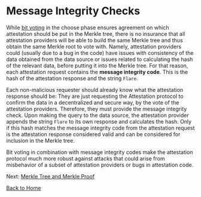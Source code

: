 # Message Integrity Checks

While [bit voting](./bit-voting.md) in the choose phase ensures agreement on which attestation should be put in the Merkle tree, there is no insurance that all attestation providers will be able to build the same Merkle tree and thus obtain the same Merkle root to vote with. Namely, attestation providers could (usually due to a bug in the code) have issues with consistency of the data obtained from the data source or issues related to calculating the hash of the relevant data, before putting it into the Merkle tree. For that reason, each attestation request contains the **message integrity code**. This is the hash of the attestation response and the string `Flare`.

Each non-malicious requester should already know what the attestation response should be: They are just requesting the Attestation protocol to confirm the data in a decentralized and secure way, by the vote of the attestation providers. Therefore, they must provide the message integrity check. Upon making the query to the data source, the attestation provider appends the string `Flare` to its own response and calculates the hash. Only if this hash matches the message integrity code from the attestation request is the attestation response considered valid and can be considered for inclusion in the Merkle tree.

Bit voting in combination with message integrity codes make the attestation protocol much more robust against attacks that could arise from misbehavior of a subset of attestation providers or bugs in attestation code.

Next: [Merkle Tree and Merkle Proof](./merkle-tree.md)

[Back to Home](../README.md)
